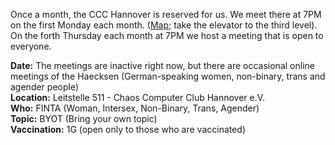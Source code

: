 Once a month, the CCC Hannover is reserved for us. We meet there at 7PM on the first Monday each month.
([Map](https://www.openstreetmap.org/way/28166185#map=19/52.38811/9.71793); take the elevator to the third level).
On the forth Thursday each month at 7PM we host a meeting that is open to everyone.

<div class="box" markdown="1">
<strong>Date:</strong> The meetings are inactive right now, but there are occasional online meetings of the Haecksen (German-speaking women, non-binary, trans and agender people)
<br><strong>Location:</strong> Leitstelle 511 - Chaos Computer Club Hannover e.V.
<br><strong>Who:</strong>  FINTA (Woman, Intersex, Non-Binary, Trans, Agender)
<br><strong>Topic:</strong> BYOT (Bring your own topic)
<br><strong>Vaccination:</strong> 1G (open only to those who are vaccinated)
</div>
